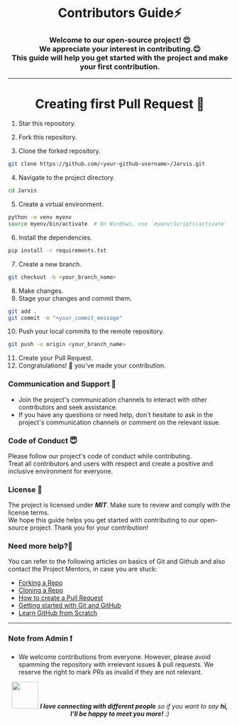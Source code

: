 <h1 align="center">Contributors Guide⚡ </h1>
<h3 align="center">Welcome to our open-source project! 😍<br> We appreciate your interest in contributing.😊 <br>This guide will help you get started with the project and make your first contribution.</h3>

--- 

<h1 align="center">Creating first Pull Request 🌟</h1>

1. Star this repository.
2. Fork this repository.

3. Clone the forked repository.
```bash
git clone https://github.com/<your-github-username>/Jarvis.git
```

4. Navigate to the project directory.
```bash
cd Jarvis
```

5. Create a virtual environment.
```bash
python -m venv myenv
source myenv/bin/activate  # On Windows, use `myenv\Scripts\activate`
```

6. Install the dependencies.
```bash
pip install -r requirements.txt
```

7. Create a new branch.
```bash
git checkout -b <your_branch_name>
```

8. Make changes.
9. Stage your changes and commit them.
```bash
git add .
git commit -m "<your_commit_message"
```

10.  Push your local commits to the remote repository.
```bash
git push -u origin <your_branch_name>
```

11.  Create your Pull Request.
12.  Congratulations! 🎉 you've made your contribution.



### Communication and Support 💬
- Join the project's communication channels to interact with other contributors and seek assistance.
- If you have any questions or need help, don't hesitate to ask in the project's communication channels or comment on the relevant issue.

### Code of Conduct 😇
Please follow our project's code of conduct while contributing.</br>Treat all contributors and users with respect and create a positive and inclusive environment for everyone.

### License 📄
The project is licensed under ***MIT***. Make sure to review and comply with the license terms.</br>We hope this guide helps you get started with contributing to our open-source project. Thank you for your contribution!

### Need more help?🤔

You can refer to the following articles on basics of Git and Github and also contact the Project Mentors, in case you are stuck:

- [Forking a Repo](https://help.github.com/en/github/getting-started-with-github/fork-a-repo)
- [Cloning a Repo](https://help.github.com/en/desktop/contributing-to-projects/creating-an-issue-or-pull-request)
- [How to create a Pull Request](https://opensource.com/article/19/7/create-pull-request-github)
- [Getting started with Git and GitHub](https://towardsdatascience.com/getting-started-with-git-and-github-6fcd0f2d4ac6)
- [Learn GitHub from Scratch](https://lab.github.com/githubtraining/introduction-to-github)

--- 

### Note from Admin ❗

- We welcome contributions from everyone. However, please avoid spamming the repository with irrelevant issues & pull requests. We reserve the right to mark PRs as invalid if they are not relevant.

<div align="center">
  <img src="https://media.giphy.com/media/LnQjpWaON8nhr21vNW/giphy.gif" width="60"> <em><b>I love connecting with different people</b> so if you want to say <b>hi, I'll be happy to meet you more!</b> :)</em>
</div>


